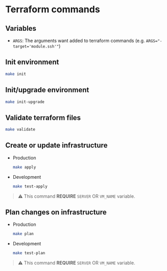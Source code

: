 # Terraform commands

## Variables

- `ARGS`: The arguments want added to terraform commands (e.g. `ARGS="-target='module.ssh'"`)

## Init environment

```sh
make init
```

## Init/upgrade environment

```sh
make init-upgrade
```

## Validate terraform files

```sh
make validate
```

## Create or update infrastructure

- Production

  ```sh
  make apply
  ```

- Development

  ```sh
  make test-apply
  ```

> ⚠️ This command **REQUIRE** `SERVER` OR `VM_NAME` variable.

## Plan changes on infrastructure

- Production

  ```sh
  make plan
  ```

- Development

  ```sh
  make test-plan
  ```

> ⚠️ This command **REQUIRE** `SERVER` OR `VM_NAME` variable.
